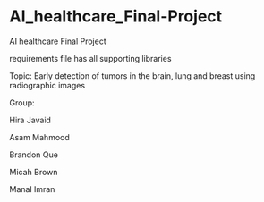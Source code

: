 # AI_healthcare_Final-Project
AI  healthcare Final Project

requirements file has all supporting libraries

Topic:
Early detection of tumors in the brain, lung and breast using  radiographic images

Group:

Hira Javaid

Asam Mahmood

Brandon Que

Micah Brown

Manal Imran
